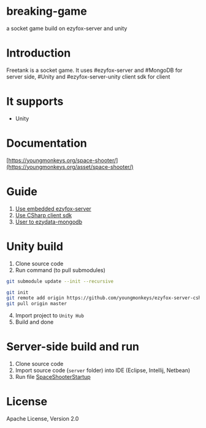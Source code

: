 # breaking-game
a socket game build on ezyfox-server and unity

# Introduction 

Freetank is a socket game. It uses #ezyfox-server and #MongoDB for server side, #Unity and #ezyfox-server-unity client sdk for client

# It supports

- Unity

# Documentation

[https://youngmonkeys.org/space-shooter/](https://youngmonkeys.org/asset/space-shooter/)

# Guide
1. [Use embedded ezyfox-server](https://youngmonkeys.org/use-embedded-server/)
1. [Use CSharp client sdk](https://youngmonkeys.org/ezyfox-csharp-client-sdk/)
1. [User to ezydata-mongodb](https://youngmonkeys.org/introduce-to-ezymongo/)
 
 # Unity build
 
 
 1. Clone source code
 2. Run command (to pull submodules)

 ```bash
 git submodule update --init --recursive
 ```
 
 ```bash
git init
git remote add origin https://github.com/youngmonkeys/ezyfox-server-csharp-client.git
git pull origin master
```

4. Import project to ```Unity Hub```
5. Build and done

# Server-side build and run

1. Clone source code
2. Import source code (```server``` folder) into IDE (Eclipse, Intellij, Netbean)
3. Run file [SpaceShooterStartup](https://github.com/youngmonkeys/freechat/blob/master/server/freechat-startup/src/main/java/com/tvd12/freechat/FreechatStartup.java)

# License

Apache License, Version 2.0